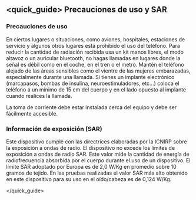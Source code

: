 ## <quick_guide> Precauciones de uso y SAR
### Precauciones de uso
En ciertos lugares o situaciones, como aviones, hospitales, estaciones de servicio y algunos otros lugares está prohibido el uso del teléfono.
Para reducir la cantidad de radiación recibida usa un kit manos libres, el modo altavoz o un auricular bluetooth, no hagas llamadas en lugares donde la señal es débil como en el coche, en el tren o el metro. Mantén el teléfono alejado de las áreas sensibles como el vientre de las mujeres embarazadas, especialmente durante una llamada. Si tienes un implante electrónico (marcapasos, bombas de insulina, neuroestimuladores, etc...) coloca el teléfono a un mínimo de 15 cm del cuerpo y en el lado opuesto al implante cuando realices la llamada.

La toma de corriente debe estar instalada cerca del equipo y debe ser fácilmente accesible.

### Información de exposición (SAR)

Este dispositivo cumple con las directrices elaboradas por la ICNIRP sobre la exposición a ondas de radio. El dispositivo no excede los límites de exposición a ondas de radio SAR. Este valor mide la cantidad de energía de radiofrecuencia absorbida por el cuerpo durante el uso de un dispositivo. El límite SAR adoptado por Europa es de 2,0 W/Kg en promedio sobre 10 gramos de tejido. En las pruebas realizadas el valor SAR más alto obtenido en este dispositivo para su uso en el oído/cabeza es de 0,124 W/Kg.

</quick_guide>

